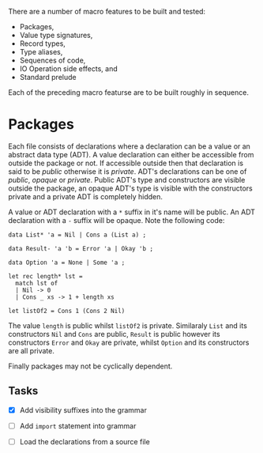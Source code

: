 There are a number of macro features to be built and tested:

- Packages,
- Value type signatures,
- Record types,
- Type aliases,
- Sequences of code,
- IO Operation side effects, and
- Standard prelude

Each of the preceding macro featurse are to be built roughly in sequence.

# Packages

Each file consists of declarations where a declaration can be a value or an
abstract data type (ADT). A value declaration can either be accessible from outside
the package or not. If accessible outside then that declaration is said to be
_public_ otherwise it is _private_.  ADT's declarations can be one of _public_, _opaque_ or _private_.  Public ADT's type and constructors are visible outside the package, an opaque ADT's type is visible with the constructors private and a private ADT is completely hidden.

A value or ADT declaration with a `*` suffix in it's name will be public.  An ADT declaration with a `-` suffix will be opaque.  Note the following code:

```
data List* 'a = Nil | Cons a (List a) ;

data Result- 'a 'b = Error 'a | Okay 'b ;

data Option 'a = None | Some 'a ;

let rec length* lst =
  match lst of
  | Nil -> 0
  | Cons _ xs -> 1 + length xs

let listOf2 = Cons 1 (Cons 2 Nil)
```

The value `length` is public whilst `listOf2` is private.  Similaraly `List` and its constructors `Nil` and `Cons` are public, `Result` is public however its constructors `Error` and `Okay` are private, whilst `Option` and its constructors are all private.

Finally packages may not be cyclically dependent.


## Tasks

- [X] Add visibility suffixes into the grammar
- [ ] Add `import` statement into grammar
- [ ] Load the declarations from a source file

